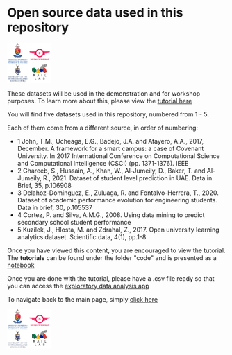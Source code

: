 # Open source data used in this repository

<img src="https://github.com/dsfsi/Higher_Education_EDA/blob/main/images/Image%201.png" width="20%" height="20%">

These datasets will be used in the demonstration and for workshop purposes. To learn more about this, please view the [tutorial here](https://github.com/dsfsi/Higher_Education_EDA/tree/main/code)

You will find five datasets used in this repository, numbered from 1 - 5.

Each of them come from a different source, in order of numbering:
- 1  John, T.M., Ucheaga, E.G., Badejo, J.A. and Atayero, A.A., 2017, December. A
framework for a smart campus: a case of Covenant University. In 2017 International
Conference on Computational Science and Computational Intelligence (CSCI) (pp.
1371-1376). IEEE
- 2 Ghareeb, S., Hussain, A., Khan, W., Al-Jumeily, D., Baker, T. and Al-Jumeily, R., 2021. Dataset of student level prediction in UAE. Data in Brief, 35, p.106908
- 3 Delahoz-Dominguez, E., Zuluaga, R. and Fontalvo-Herrera, T., 2020. Dataset
of academic performance evolution for engineering students. Data in brief, 30,
p.105537
- 4  Cortez, P. and Silva, A.M.G., 2008. Using data mining to predict secondary school
student performance
- 5 Kuzilek, J., Hlosta, M. and Zdrahal, Z., 2017. Open university learning analytics
dataset. Scientific data, 4(1), pp.1-8

Once you have viewed this content, you are encouraged to view the tutorial. The **tutorials** can be found under the folder "code" and is presented as a [notebook](https://github.com/dsfsi/Higher_Education_EDA/tree/main/code)

Once you are done with the tutorial, please have a .csv file ready so that you can access the [exploratory data analysis app](https://share.streamlit.io/herkulaascombrink/eda_for_education/main/eda_for_education.py)

To navigate back to the main page, simply [click here](https://github.com/dsfsi/Higher_Education_EDA/tree/main)

<img src="https://github.com/dsfsi/Higher_Education_EDA/blob/main/images/Image%201.png" width="20%" height="20%">

